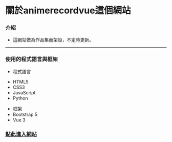 # 關於animerecordvue這個網站

### 介紹

- 這網站做為作品集而架設，不定時更新。
---
### 使用的程式語言與框架

- 程式語言
 + HTML5
 + CSS3
 + JavaScript
 + Python

- 框架
 - Bootstrap 5
 - Vue 3

### [點此進入網站](https://saplingouo.github.io/AnimeRecordVue/)
